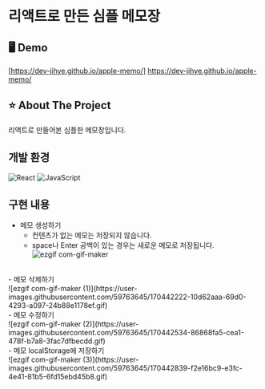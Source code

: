 # 리액트로 만든 심플 메모장

## 🖥 Demo
[https://dev-jihye.github.io/apple-memo/] https://dev-jihye.github.io/apple-memo/
<br />
## ⭐️ About The Project
리액트로 만들어본 심플한 메모장입니다.
<br />
## 개발 환경
![React](https://img.shields.io/badge/react-%2320232a.svg?style=for-the-badge&logo=react&logoColor=%2361DAFB)
![JavaScript](https://img.shields.io/badge/javascript-%23323330.svg?style=for-the-badge&logo=javascript&logoColor=%23F7DF1E)
<br />
## 구현 내용
- 메모 생성하기<br />
  - 컨텐츠가 없는 메모는 저장되지 않습니다.
  - space나 Enter 공백이 있는 경우는 새로운 메모로 저장됩니다.
![ezgif com-gif-maker](https://user-images.githubusercontent.com/59763645/170442014-6b03cd8d-f8f8-4ce0-9b5d-03269d2d7262.gif)
<br />
- 메모 삭제하기<br />
![ezgif com-gif-maker (1)](https://user-images.githubusercontent.com/59763645/170442222-10d62aaa-69d0-4293-a097-24b88e1178ef.gif)
<br />
- 메모 수정하기<br />
![ezgif com-gif-maker (2)](https://user-images.githubusercontent.com/59763645/170442534-86868fa5-cea1-478f-b7a8-3fac7dfbecdd.gif)
<br />
- 메모 localStorage에 저장하기<br />
![ezgif com-gif-maker (3)](https://user-images.githubusercontent.com/59763645/170442839-f2e16bc9-e3fc-4e41-81b5-6fd15ebd45b8.gif)

